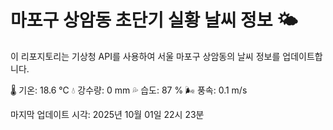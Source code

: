 
# 마포구 상암동 초단기 실황 날씨 정보 🌤️

이 리포지토리는 기상청 API를 사용하여 서울 마포구 상암동의 날씨 정보를 업데이트합니다. 

🌡️ 기온: 18.6 ℃
💧 강수량: 0 mm
💦 습도: 87 %
🌬️ 풍속: 0.1 m/s

마지막 업데이트 시각: 2025년 10월 01일 22시 23분    
